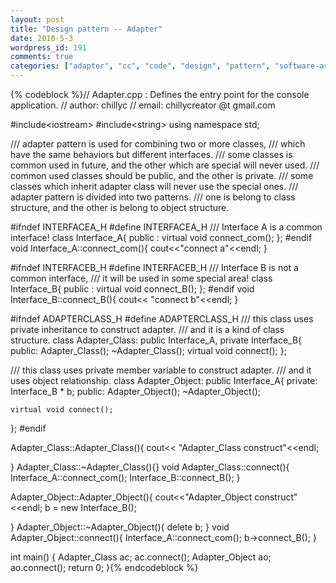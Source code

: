 ```yaml
---
layout: post
title: "Design pattern -- Adapter"
date: 2010-5-3
wordpress_id: 191
comments: true
categories: ["adapter", "cc", "code", "design", "pattern", "software-architecture-code", "virtual"]
---
```

<meta name="_edit_last" content="1" />
<meta name="_su_description" content="adapter pattern is used for combining two or more classes,which have the same behaviors but different interfaces." />
<meta name="_su_keywords" content="design,pattern,virtual,class,constructor,destory,adapter" />
<meta name="_su_title" content="design pattern adapter pattern" />
<meta name="views" content="546" />

{% codeblock %}// Adapter.cpp : Defines the entry point for the console application.
// author: chillyc
// email: chillycreator @t gmail.com

#include&lt;iostream&gt;
#include&lt;string&gt;
using namespace std;

/// adapter pattern is used for combining two or more classes,
/// which have the same behaviors but different interfaces.
/// some classes is common used in future, and the other which are special will never used.
/// common used classes should be public, and the other is private.
/// some classes which inherit adapter class will never use the special ones. 
/// adapter pattern is divided into two patterns.
/// one is belong to class structure, and the other is belong to object structure.

#ifndef INTERFACEA_H
#define INTERFACEA_H
/// Interface A is a common interface!
class Interface_A{
public :
	virtual void connect_com();
};
#endif
void Interface_A::connect_com(){
	cout&lt;&lt;"connect a"&lt;&lt;endl;
}

#ifndef INTERFACEB_H
#define INTERFACEB_H
/// Interface B is not a common interface, 
/// it will be used in some special area!
class Interface_B{
public :
	virtual void connect_B();
};
#endif
void Interface_B::connect_B(){
	cout&lt;&lt; "connect b"&lt;&lt;endl;
}

#ifndef ADAPTERCLASS_H
#define ADAPTERCLASS_H
/// this class uses private inheritance to construct adapter.
/// and it is a kind of class structure.
class Adapter_Class: public Interface_A, private Interface_B{
public:
	Adapter_Class();
	~Adapter_Class();
	virtual void connect();
};

/// this class uses private member variable to construct adapter.
/// and it uses object relationship.
class Adapter_Object: public Interface_A{
private:
	Interface_B * b;
public:
	Adapter_Object();
	~Adapter_Object();

	virtual void connect();
};
#endif

Adapter_Class::Adapter_Class(){
	cout&lt;&lt; "Adapter_Class construct"&lt;&lt;endl;

}
Adapter_Class::~Adapter_Class(){}
void Adapter_Class::connect(){
	Interface_A::connect_com();
	Interface_B::connect_B();
}

Adapter_Object::Adapter_Object(){
	cout&lt;&lt;"Adapter_Object construct"&lt;&lt;endl;
	b = new Interface_B();

}
Adapter_Object::~Adapter_Object(){
	delete b;
}
void Adapter_Object::connect(){
	Interface_A::connect_com();
	b-&gt;connect_B();
}

int main()
{
	Adapter_Class ac;
	ac.connect();
	Adapter_Object ao;
	ao.connect();
	return 0;
}{% endcodeblock %}
 
